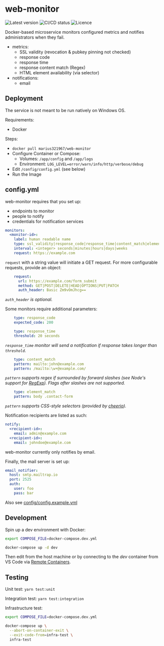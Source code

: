 # web-monitor

![Latest version](https://shields.io/github/v/release/marius321967/web-monitor?display_name=tag&sort=semver)
![CI/CD status](https://github.com/marius321967/web-monitor/workflows/CI/CD/badge.svg)
![Licence](https://shields.io/github/license/marius321967/web-monitor)

Docker-based microservice monitors configured metrics and notifies administrators when they fail.

- metrics:
    - SSL validity (revocation & pubkey pinning not checked)
    - response code
    - response time
    - response content match (Regex)
    - HTML element availability (via selector)
- notifications:
    - email
    
## Deployment

The service is not meant to be run natively on Windows OS.

Requirements:
- Docker

Steps:
- `docker pull marius321967/web-monitor`
- Configure Container or Compose:
  - Volumes: `/app/config` and `/app/logs`
  - Environment: `LOG_LEVEL=error/warn/info/http/verbose/debug` 
- Edit `/config/config.yml` (see below)
- Run the Image

## config.yml

web-monitor requires that you set up:
- endpoints to monitor
- people to notify
- credentials for notification services

```yml
monitors:
  <monitor-id>:
    label: human readable name
    type: ssl_validity|response_code|response_time|content_match|element_match
    interval: <integer> seconds|minutes|hours|days|weeks
    request: https://example.com
```

`request` with a string value will initiate a GET request. For more configurable requests, provide an object:

```yml
    request:
      url: https://example.com/form_submit
      method: GET|POST|DELETE|HEAD|OPTIONS|PUT|PATCH
      auth_header: Basic Zm9vOmJhcg==
```

*`auth_header` is optional.*

Some monitors require additional parameters:
```yml
    type: response_code
    expected_code: 200
```

```yml
    type: response_time
    threshold: 20 seconds
```

*`response_time` monitor will send a notification if response takes longer than `threshold`.*

```yml
    type: content_match
    pattern: mailto:john@example.com
    pattern: /mailto:\w+@example.com/
```

*`pattern` supports regex if surrounded by forward slashes (see Node's support for [RegExp](https://developer.mozilla.org/en-US/docs/Web/JavaScript/Reference/Global_Objects/RegExp#browser_compatibility)). Flags after slashes are not supported.*

```yml
    type: element_match
    pattern: body .contact-form
```

*`pattern` supports CSS-style selectors (provided by [cheerio](https://cheerio.js.org/)).*

Notification recipients are listed as such:

```yml
notify:
  <recipient-id>:
    email: admin@example.com
  <recipient-id>:
    email: johndoe@example.com
```

web-monitor currently only notifies by email.

Finally, the mail server is set up:

```yml
email_notifier:
  host: smtp.mailtrap.io
  port: 2525
  auth: 
    user: foo
    pass: bar
```

Also see [config/config.example.yml](/config/config.example.yml)

## Development
Spin up a dev environment with Docker:

```bash
export COMPOSE_FILE=docker-compose.dev.yml

docker-compose up -d dev
```

Then edit from the host machine or by connecting to the _dev_ container from VS Code via [Remote Containers](https://marketplace.visualstudio.com/items?itemName=ms-vscode-remote.remote-containers).

## Testing

Unit test: `yarn test:unit`

Integration test: `yarn test:integration`

Infrastructure test:

```bash
export COMPOSE_FILE=docker-compose.dev.yml

docker-compose up \
  --abort-on-container-exit \
  --exit-code-from=infra-test \
  infra-test
```